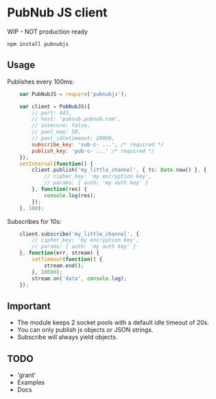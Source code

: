 # PubNub JS client

WIP - NOT production ready

	npm install pubnubjs

## Usage

Publishes every 100ms:

```js
	var PubNubJS = require('pubnubjs');

	var client = PubNubJS({
		// port: 443,
		// host: 'pubsub.pubnub.com',
		// insecure: false,
		// pool_max: 50,
		// pool_idletimeout: 20000,
		subscribe_key: 'sub-c- ...', /* required */
		publish_key: 'pub-c- ...' /* required */
	});
	setInterval(function() {
		client.publish('my_little_channel', { ts: Date.now() }, {
			// cipher_key: 'my encryption key',
			// params: { auth: 'my auth key' }
		}, function(res) {
			console.log(res);
		});
	}, 100);
```

Subscribes for 10s:

```js
	client.subscribe('my_little_channel', {
		// cipher_key: 'my encryption key',
		// params: { auth: 'my auth key' }
	}, function(err, stream) {
		setTimeout(function() {
			stream.end();
		}, 10000);
		stream.on('data', console.log);
	});
```

## Important

* The module keeps 2 socket pools with a default idle timeout of 20s.
* You can only publish js objects or JSON strings.
* Subscribe will always yield objects.

## TODO

* 'grant'
* Examples
* Docs

